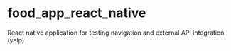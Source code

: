 # food_app_react_native
React native application for testing navigation and external API integration (yelp)
